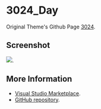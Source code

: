# 3024_Day


Original Theme's Github Page [3024](https://github.com/idleberg/3024.tmTheme).

## Screenshot
![](https://raw.githubusercontent.com/gerane/VSCodeThemes/master/gerane.Theme-3024_Day/screenshot.PNG).


## More Information
* [Visual Studio Marketplace](https://marketplace.visualstudio.com/items/gerane.Theme-3024Day).
* [GitHub repository](https://github.com/gerane/VSCodeThemes).
